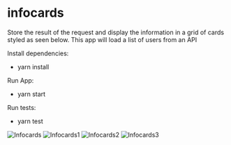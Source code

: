 # infocards
Store the result of the request and display the information in a grid of cards styled as seen below. This app will load a list of users from an API

Install dependencies:
* yarn install

Run App:
* yarn start

Run tests:
* yarn test

![Infocards](https://user-images.githubusercontent.com/8124862/222243921-8633f798-162f-437e-a3f7-b12e7d33b99b.png)
![Infocards1](https://user-images.githubusercontent.com/8124862/222243935-20673c42-a578-4e1f-a5e7-e3ae39e6a62a.png)
![Infocards2](https://user-images.githubusercontent.com/8124862/222243943-19779bd7-ff26-4774-8f30-bb70eb85f486.png)
![Infocards3](https://user-images.githubusercontent.com/8124862/222244535-940de52a-ab0d-47fe-8144-921257d5c0b1.png)
